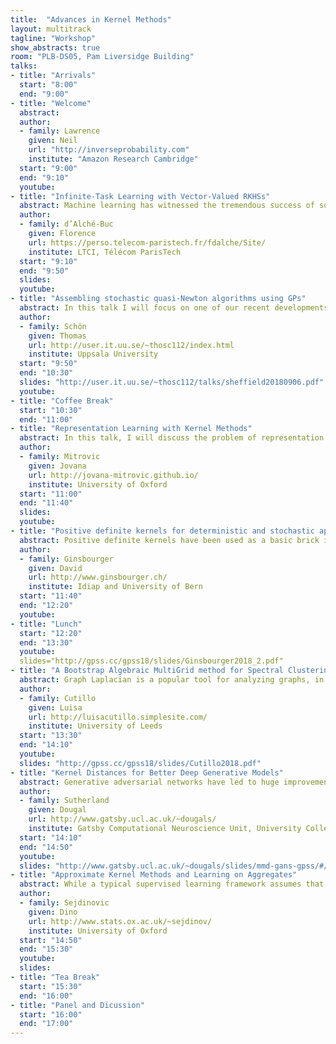 ```yaml
---
title:  "Advances in Kernel Methods"
layout: multitrack
tagline: "Workshop"
show_abstracts: true
room: "PLB-DS05, Pam Liversidge Building"
talks:
- title: "Arrivals"
  start: "8:00"
  end: "9:00"
- title: "Welcome"    
  abstract:
  author:
  - family: Lawrence
    given: Neil
    url: "http://inverseprobability.com"
    institute: "Amazon Research Cambridge"   
  start: "9:00"
  end: "9:10"
  youtube:
- title: "Infinite-Task Learning with Vector-Valued RKHSs"
  abstract: Machine learning has witnessed the tremendous success of solving tasks depending on a hyperparameter. While multi-task learning is celebrated for its capacity   			  to solve jointly a finite number of tasks, learning a continuum of tasks for various loss functions is still a challenge. A promising approach, called  			  Parametric Task Learning, has paved the way in the case of piecewise-linear loss functions. We propose a generic approach, called Infinite-Task Learning, to 			  solve jointly a continuum of tasks via vector-valued RKHSs. We provide generalization guarantees to the suggested scheme and illustrate its efficiency in cost-			  sensitive classification, quantile regression and density level set estimation.
  author:
  - family: d’Alché-Buc
    given: Florence
    url: https://perso.telecom-paristech.fr/fdalche/Site/
    institute: LTCI, Télécom ParisTech
  start: "9:10"
  end: "9:50"
  slides:  
  youtube:
- title: "Assembling stochastic quasi-Newton algorithms using GPs"
  abstract: In this talk I will focus on one of our recent developments where we show how the Gaussian process 			  (GP) can be used to solve stochastic optimization problems. Our main motivation for studying these 			  problems is that they arise when we are estimating unknown parameters in nonlinear state space models 			  using sequential Monte Carlo (SMC). The very nature of this problem is such that we can only access 			  the cost function (in this case the likelihood function) and its derivative via noisy observations, 			  since there are no closed-form expressions available. Via SMC methods we can obtain unbiased 			  estimates of the likelihood function. We start from the fact that many of the existing quasi-Newton 			  algorithms can be formulated as learning algorithms, capable of learning local models of the cost 			  functions. Inspired by this we can start assembling stochastic quasi-Newton-type algorithms, 			  applicable in situations where we only have access to noisy observations of the cost function and its 			  derivatives. We will show how we can make use of the GP model to learn the Hessian allowing for 			  efficient solution of these stochastic optimization problems. Additional motivation for studying the 			  stochastic optimization problem stems from the fact that it arise in almost all large-scale 			  supervised machine learning problems, not least in deep learning. I will very briefly mention some 			  ongoing work where we have removed the GP representation and scale our ideas to much higher 			  dimensions (both in terms of the size of the dataset and the number of unknown parameters). If there 			  is time towards the end I will also show a few additional GP constructions that we have been 			  developing recently.
  author:
  - family: Schön
    given: Thomas
    url: http://user.it.uu.se/~thosc112/index.html
    institute: Uppsala University
  start: "9:50"
  end: "10:30"
  slides: "http://user.it.uu.se/~thosc112/talks/sheffield20180906.pdf"
  youtube:
- title: "Coffee Break"
  start: "10:30"
  end: "11:00"  
- title: "Representation Learning with Kernel Methods"
  abstract: In this talk, I will discuss the problem of representation learning using kernel methods with 			  particular focus on two domains -- likelihood-free inference and causal discovery. First, I will 			  discuss the challenge of summary statistic construction within Approximate Bayesian Computation  			  (ABC). Although the choice of summary statistics crucially influences the quality of the posterior 			  sample in ABC, there are only few principled general-purpose approaches for the selection or 			  construction of appropriate summary statistics. To address this, I will present our recent work on 			  ABC with kernel-based distribution regression (DR-ABC) for automatically constructing informative 			  problem-specific summary statistics. Second, I will discuss the data representation requirements in 			  causal discovery. Due to ethical, technical and financial constraints, data from randomized control 			  trials is often not available, and we have to resort to inferring causal relationships from 			  observational data.  As one potential approach to this, I will present our recent work on Kernel 			  Conditional Deviance for Causal Inference (KCDC) which is a fully nonparametric causal discovery 			  method based on purely observational data.
  author:
  - family: Mitrovic
    given: Jovana
    url: http://jovana-mitrovic.github.io/
    institute: University of Oxford
  start: "11:00"
  end: "11:40"
  slides:  
  youtube:
- title: "Positive definite kernels for deterministic and stochastic approximations of (invariant) functions"
  abstract: Positive definite kernels have been used as a basic brick in function approximation, notably via the theory of reproducing kernel Hilbert spaces. In addition, they play a crucial role in 			  Gaussian process modelling through the notion of covariance. Here we consider the problem of approximating functions known to be invariant (or degenerate) under specific classes of linear 			  operators, and we present some implications in kernel methods. In particular, simulation and prediction examples are used to illustrate how GP models can incorporate a number of "structural 			  priors" including group invariances, multivariate sparsity, or harmonicity as particular cases. Based on a series of joint works primarily with Xavier Bay, Laurent Carraro, Nicolas Durrande, 			  Nicolas Lenz, Olivier Roustant and Dominic Schuhmacher.
  author:
  - family: Ginsbourger
    given: David
    url: http://www.ginsbourger.ch/
    institute: Idiap and University of Bern
  start: "11:40"
  end: "12:20"
  youtube:
- title: "Lunch"
  start: "12:20"
  end: "13:30"
  youtube:
  slides="http://gpss.cc/gpss18/slides/Ginsbourger2018_2.pdf"
- title: "A Bootstrap Algebraic MultiGrid method for Spectral Clustering"
  abstract: Graph Laplacian is a popular tool for analyzing graphs, in particular in graph partitioning and clustering. Given a notion of similarity (via an adjacency matrix), graph clustering refers to 			  identifying different groups such that vertices in the same group are more similar compared to vertices across different groups. Data clustering can be reformulated in terms of a graph 			  partitioning problem when the given set of data is represented as a graph, also known as similarity graph. In this context, eigenvectors of the graph Laplacian are often used to obtain a new 			  geometric representation of the original data set which generally enhances cluster properties and improves cluster detection. In this work, we apply a bootstrap Algebraic MultiGrid (AMG) method 			  which constructs a set of vectors associated with the graph Laplacian. These vectors, referred to as algebraically smooth ones, span a low-dimensional Euclidean space which we use to represent 			  the data enabling cluster detection both in synthetic and in realistic well-clustered graphs. We show that in the case of a good quality bootstrap AMG, the computed smooth vectors employed in 			  the construction of the final AMG operator, which by construction is spectrally equivalent to the originally given graph Laplacian, accurately approximate the space in the lower portion of the 			  spectrum of the preconditioned operator. Thus, our approach can be viewed as a spectral clustering technique associated with the generalized spectral problem (Laplace operator versus the final 			  AMG operator), and hence it can be seen as an extension of the classical spectral clustering which employs a standard eigenvalue problem.
  author:
  - family: Cutillo
    given: Luisa
    url: http://luisacutillo.simplesite.com/
    institute: University of Leeds
  start: "13:30"
  end: "14:10"
  youtube:
  slides: "http://gpss.cc/gpss18/slides/Cutillo2018.pdf"
- title: "Kernel Distances for Better Deep Generative Models"
  abstract: Generative adversarial networks have led to huge improvements in sample quality for image generation. But their success is hindered by both practical and theoretical problems, leading to the proposal of a huge number of alternative methods over the last few years. We study one class of alternatives, the MMD GAN, which uses a similar architecture to an original GAN but incorporates a partial closed-form optimization in Hilbert space. We deepen the understanding of these models, with a particular focus on the behavior of gradient penalties – inspired by the WGAN-GP and the more recent Sobolev GAN – in this context. Based on this, we propose a method to constrain the gradient analytically, rather than with an additive optimization penalty. MMD GANs with additive gradient penalties improve on the existing state-of-the-art WGAN-GP; our new method, the Scaled MMD GAN, does even better on unsupervised image generation on CelebA and ImageNet.
  author:
  - family: Sutherland
    given: Dougal
    url: http://www.gatsby.ucl.ac.uk/~dougals/
    institute: Gatsby Computational Neuroscience Unit, University College London  
  start: "14:10"
  end: "14:50"
  youtube:
  slides: "http://www.gatsby.ucl.ac.uk/~dougals/slides/mmd-gans-gpss/#/"
- title: "Approximate Kernel Methods and Learning on Aggregates"
  abstract: While a typical supervised learning framework assumes that the inputs and the outputs are measured at the same levels of granularity, many applications only have access to outputs at a much 			  coarser (aggregate) level. Kernel embeddings of distributions are well established as useful tools for fully nonparametric hypothesis testing, but they also found applications in learning and 			  predicting on distributional inputs corresponding to such aggregate outputs. I will describe the use of large-scale approximations to kernel embeddings in the context of Bayesian approaches to 			  learning on aggregates, as well as a variational approach using Gaussian processes and its application in fine-scale spatial modelling of disease.
  author:
  - family: Sejdinovic
    given: Dino
    url: http://www.stats.ox.ac.uk/~sejdinov/
    institute: University of Oxford
  start: "14:50"
  end: "15:30"
  youtube:
  slides:
- title: "Tea Break"
  start: "15:30"
  end: "16:00"
- title: "Panel and Dicussion"
  start: "16:00"
  end: "17:00"
---
```


